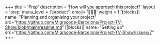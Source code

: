 +++
title = 'Prep'
description = 'How will you approach this project?'
layout = 'prep'
menu_level = ['product']
emoji= '🧑🏿‍💻'
weight = 1
[[blocks]]
name="Planning and organising your project"
src="https://github.com/Migracode-Barcelona/Project-TV-Show/blob/main/readme.md"
[[blocks]]
name="Setting up"
src="https://github.com/Migracode-Barcelona/Project-TV-Show/issues/7"
+++
